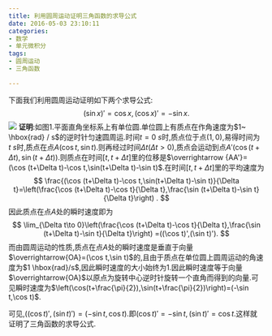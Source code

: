 ```yaml
---
title: 利用圆周运动证明三角函数的求导公式
date: 2016-05-03 23:10:11
categories:
- 数学
- 单元微积分
tags:
- 圆周运动
- 三角函数

---
```

下面我们利用圆周运动证明如下两个求导公式:
$$
(\sin x)'=\cos x,(\cos x)'=-\sin x.
$$
![](/img/利用圆周运动证明三角函数的求导公式-1.png)
**证明**:如图1.平面直角坐标系上有单位圆.单位圆上有质点在作角速度为$1~ \hbox{rad} / s$的逆时针匀速圆周运.时间$t=0~s$时,质点位于点$(1,0)$,易得时间为$t~s$时,质点在点$A(\cos t,\sin t)$.则再经过时间$\Delta t$($\Delta t>0$),质点会运动到点$A'(\cos(t+\Delta t),\sin (t+\Delta t))$.则质点在时间$[t,t+\Delta t]$里的位移是$\overrightarrow {AA'}=(\cos (t+\Delta t)-\cos t,\sin(t+\Delta t)-\sin t)$.在时间$[t,t+\Delta t]$里的平均速度为
$$
\frac{(\cos (t+\Delta t)-\cos t,\sin(t+\Delta
t)-\sin t)}{\Delta t}=\left(\frac{\cos (t+\Delta t)-\cos t}{\Delta
t},\frac{\sin (t+\Delta t)-\sin t}{\Delta t}\right) .
$$
因此质点在点$A$处的瞬时速度即为
$$
\lim_{\Delta t\to 0}\left(\frac{\cos (t+\Delta t)-\cos t}{\Delta
t},\frac{\sin (t+\Delta t)-\sin t}{\Delta t}\right) =((\cos t)',(\sin t)').
$$
而由圆周运动的性质,质点在点$A$处的瞬时速度是垂直于向量$\overrightarrow{OA}=(\cos t,\sin t)$的,且由于质点在单位圆上圆周运动的角速度为$1 \hbox{rad}/s$,因此瞬时速度的大小始终为$1$.因此瞬时速度等于向量$\overrightarrow{OA}$以原点为旋转中心逆时针旋转一个直角而得到的向量.可见瞬时速度为$\left(\cos(t+\frac{\pi}{2}),\sin(t+\frac{\pi}{2})\right)=(-\sin t,\cos t)$.

可见,$((\cos t)',(\sin t)')=(-\sin t,\cos t)$.即$(\cos t)'=-\sin t,(\sin t)'=\cos t$.这样就证明了三角函数的求导公式.